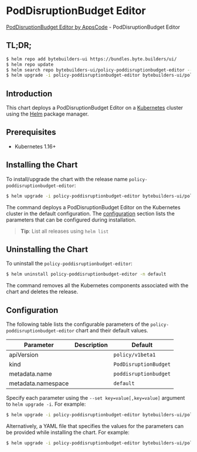 # PodDisruptionBudget Editor

[PodDisruptionBudget Editor by AppsCode](https://byte.builders) - PodDisruptionBudget Editor

## TL;DR;

```bash
$ helm repo add bytebuilders-ui https://bundles.byte.builders/ui/
$ helm repo update
$ helm search repo bytebuilders-ui/policy-poddisruptionbudget-editor --version=v0.4.8
$ helm upgrade -i policy-poddisruptionbudget-editor bytebuilders-ui/policy-poddisruptionbudget-editor -n default --create-namespace --version=v0.4.8
```

## Introduction

This chart deploys a PodDisruptionBudget Editor on a [Kubernetes](http://kubernetes.io) cluster using the [Helm](https://helm.sh) package manager.

## Prerequisites

- Kubernetes 1.16+

## Installing the Chart

To install/upgrade the chart with the release name `policy-poddisruptionbudget-editor`:

```bash
$ helm upgrade -i policy-poddisruptionbudget-editor bytebuilders-ui/policy-poddisruptionbudget-editor -n default --create-namespace --version=v0.4.8
```

The command deploys a PodDisruptionBudget Editor on the Kubernetes cluster in the default configuration. The [configuration](#configuration) section lists the parameters that can be configured during installation.

> **Tip**: List all releases using `helm list`

## Uninstalling the Chart

To uninstall the `policy-poddisruptionbudget-editor`:

```bash
$ helm uninstall policy-poddisruptionbudget-editor -n default
```

The command removes all the Kubernetes components associated with the chart and deletes the release.

## Configuration

The following table lists the configurable parameters of the `policy-poddisruptionbudget-editor` chart and their default values.

|     Parameter      | Description |             Default              |
|--------------------|-------------|----------------------------------|
| apiVersion         |             | <code>policy/v1beta1</code>      |
| kind               |             | <code>PodDisruptionBudget</code> |
| metadata.name      |             | <code>poddisruptionbudget</code> |
| metadata.namespace |             | <code>default</code>             |


Specify each parameter using the `--set key=value[,key=value]` argument to `helm upgrade -i`. For example:

```bash
$ helm upgrade -i policy-poddisruptionbudget-editor bytebuilders-ui/policy-poddisruptionbudget-editor -n default --create-namespace --version=v0.4.8 --set apiVersion=policy/v1beta1
```

Alternatively, a YAML file that specifies the values for the parameters can be provided while
installing the chart. For example:

```bash
$ helm upgrade -i policy-poddisruptionbudget-editor bytebuilders-ui/policy-poddisruptionbudget-editor -n default --create-namespace --version=v0.4.8 --values values.yaml
```
